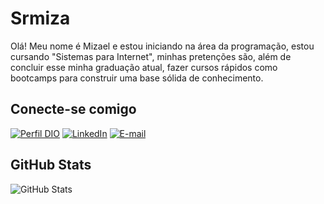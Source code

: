 # Srmiza

Olá! Meu nome é Mizael e estou iniciando na área da programação, estou cursando "Sistemas para Internet", minhas pretenções são, além de concluir esse minha graduação atual, fazer cursos rápidos como bootcamps para construir uma base sólida de conhecimento.

## Conecte-se comigo

[![Perfil DIO](https://img.shields.io/badge/-Meu%20Perfil%20na%20DIO-94B0DA?style=for-the-badge)](https://web.dio.me/users/mizaelcleiton17/)
[![LinkedIn](https://img.shields.io/badge/-LinkedIn-94B0DA?style=for-the-badge&logo=linkedin&logoColor=E94D5F)](https://www.linkedin.com/in/mizael-cleiton-350054141/)
[![E-mail](https://img.shields.io/badge/-Email-94B0DA?style=for-the-badge&logo=microsoft-outlook&logoColor=E94D5F)](mailto:mizaelcleiton17@gmail.com)

## GitHub Stats

![GitHub Stats](https://github-readme-stats.vercel.app/api?username=srmiza&theme=transparent&bg_color=94B0DA&border_color=fff&show_icons=true&icon_color=E94D5F&title_color=fff&text_color=fff&hide_title=true)
